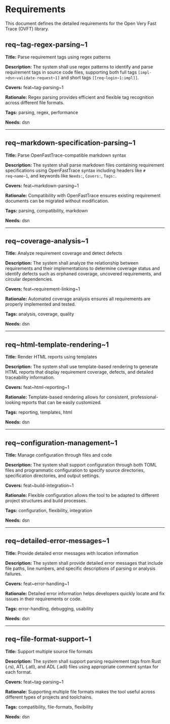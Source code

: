 # Requirements

This document defines the detailed requirements for the Open Very Fast Trace (OVFT) library.

## req~tag-regex-parsing~1

**Title:** Parse requirement tags using regex patterns

**Description:** The system shall use regex patterns to identify and parse requirement tags in source code files, supporting both full tags `[impl->dsn~validate-request~1]` and short tags `[[req~login~1:impl]]`.

**Covers:** feat~tag-parsing~1

**Rationale:** Regex parsing provides efficient and flexible tag recognition across different file formats.

**Tags:** parsing, regex, performance

**Needs:** dsn

---

## req~markdown-specification-parsing~1

**Title:** Parse OpenFastTrace-compatible markdown syntax

**Description:** The system shall parse markdown files containing requirement specifications using OpenFastTrace syntax including headers like `# req~name~1`, and keywords like `Needs:`, `Covers:`, `Tags:`.

**Covers:** feat~markdown-parsing~1

**Rationale:** Compatibility with OpenFastTrace ensures existing requirement documents can be migrated without modification.

**Tags:** parsing, compatibility, markdown

**Needs:** dsn

---

## req~coverage-analysis~1

**Title:** Analyze requirement coverage and detect defects

**Description:** The system shall analyze the relationship between requirements and their implementations to determine coverage status and identify defects such as orphaned coverage, uncovered requirements, and circular dependencies.

**Covers:** feat~requirement-linking~1

**Rationale:** Automated coverage analysis ensures all requirements are properly implemented and tested.

**Tags:** analysis, coverage, quality

**Needs:** dsn

---

## req~html-template-rendering~1

**Title:** Render HTML reports using templates

**Description:** The system shall use template-based rendering to generate HTML reports that display requirement coverage, defects, and detailed traceability information.

**Covers:** feat~html-reporting~1

**Rationale:** Template-based rendering allows for consistent, professional-looking reports that can be easily customized.

**Tags:** reporting, templates, html

**Needs:** dsn

---

## req~configuration-management~1

**Title:** Manage configuration through files and code

**Description:** The system shall support configuration through both TOML files and programmatic configuration to specify source directories, specification directories, and output settings.

**Covers:** feat~build-integration~1

**Rationale:** Flexible configuration allows the tool to be adapted to different project structures and build processes.

**Tags:** configuration, flexibility, integration

**Needs:** dsn

---

## req~detailed-error-messages~1

**Title:** Provide detailed error messages with location information

**Description:** The system shall provide detailed error messages that include file paths, line numbers, and specific descriptions of parsing or analysis failures.

**Covers:** feat~error-handling~1

**Rationale:** Detailed error information helps developers quickly locate and fix issues in their requirements or code.

**Tags:** error-handling, debugging, usability

**Needs:** dsn

---

## req~file-format-support~1

**Title:** Support multiple source file formats

**Description:** The system shall support parsing requirement tags from Rust (.rs), ATL (.atl), and ADL (.adl) files using appropriate comment syntax for each format.

**Covers:** feat~tag-parsing~1

**Rationale:** Supporting multiple file formats makes the tool useful across different types of projects and toolchains.

**Tags:** compatibility, file-formats, flexibility

**Needs:** dsn
